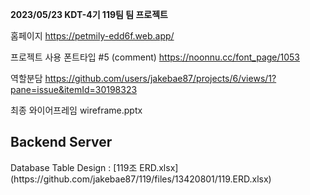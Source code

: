 **2023/05/23 KDT-4기 119팀 팀 프로젝트**

홈페이지 https://petmily-edd6f.web.app/

프로젝트 사용 폰트타입 #5 (comment) https://noonnu.cc/font_page/1053

역할분담 https://github.com/users/jakebae87/projects/6/views/1?pane=issue&itemId=30198323

최종 와이어프레임 wireframe.pptx

<h2>Backend Server</h2>
Database Table Design : [119조 ERD.xlsx](https://github.com/jakebae87/119/files/13420801/119.ERD.xlsx)
